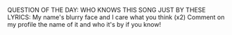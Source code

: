 QUESTION OF THE DAY:
WHO KNOWS THIS SONG JUST BY THESE LYRICS:
My name's blurry face and I care what you think (x2)
Comment on my profile the name of it and who it's by if you know!
